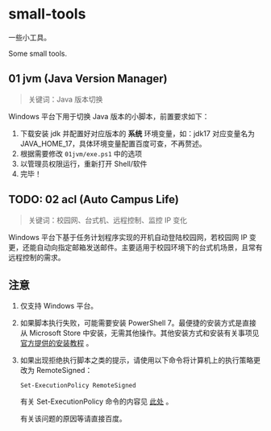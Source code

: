 # small-tools

一些小工具。

Some small tools.

## 01 jvm (Java Version Manager)

> 关键词：Java 版本切换

Windows 平台下用于切换 Java 版本的小脚本，前置要求如下：

1. 下载安装 jdk 并配置好对应版本的 **系统** 环境变量，如：jdk17 对应变量名为 JAVA_HOME_17，具体环境变量配置百度可查，不再赘述。
2. 根据需要修改 `01jvm/exe.ps1` 中的选项
3. 以管理员权限运行，重新打开 Shell/软件
4. 完毕！

## TODO: 02 acl (Auto Campus Life)

> 关键词：校园网、台式机、远程控制、监控 IP 变化

Windows 平台下基于任务计划程序实现的开机自动登陆校园网，若校园网 IP 变更，还能自动向指定邮箱发送邮件。主要适用于校园环境下的台式机场景，且常有远程控制的需求。

## 注意

1. 仅支持 Windows 平台。

2. 如果脚本执行失败，可能需要安装 PowerShell 7。最便捷的安装方式是直接从 Microsoft Store 中安装，无需其他操作。其他安装方式和安装有关事项见 [官方提供的安装教程](https://learn.microsoft.com/zh-cn/powershell/scripting/install/installing-powershell-on-windows?view=powershell-7.3) 。

3. 如果出现拒绝执行脚本之类的提示，请使用以下命令将计算机上的执行策略更改为 RemoteSigned：

   `Set-ExecutionPolicy RemoteSigned`

   有关 Set-ExecutionPolicy 命令的内容见 [此处](https://learn.microsoft.com/zh-cn/powershell/module/microsoft.powershell.security/set-executionpolicy?view=powershell-7.3) 。

   有关该问题的原因等请直接百度。
